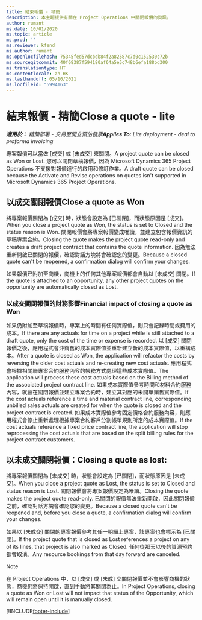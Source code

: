 ```yaml
---
title: 結束報價 - 精簡
description: 本主題提供有關在 Project Operations 中關閉報價的資訊。
author: rumant
ms.date: 10/01/2020
ms.topic: article
ms.prod: ''
ms.reviewer: kfend
ms.author: rumant
ms.openlocfilehash: 75345fed57dcbdb84f2a82587c7d0c152530c72b
ms.sourcegitcommit: 40f68387f594180af64a5e5c748b6efa188bd300
ms.translationtype: HT
ms.contentlocale: zh-HK
ms.lasthandoff: 05/10/2021
ms.locfileid: "5994163"
---
```

# <a name="close-a-quote---lite"></a><span data-ttu-id="e619c-103">結束報價 - 精簡</span><span class="sxs-lookup"><span data-stu-id="e619c-103">Close a quote - lite</span></span>

<span data-ttu-id="e619c-104">_**適用於：** 精簡部署 - 交易至開立預估發票_</span><span class="sxs-lookup"><span data-stu-id="e619c-104">_**Applies To:** Lite deployment - deal to proforma invoicing_</span></span>

<span data-ttu-id="e619c-105">專案報價可以當做 [成交] 或 [未成交] 來關閉。</span><span class="sxs-lookup"><span data-stu-id="e619c-105">A project quote can be closed as Won or Lost.</span></span> <span data-ttu-id="e619c-106">您可以關閉草稿報價，因為 Microsoft Dynamics 365 Project Operations 不支援對報價進行的啟用和修訂作業。</span><span class="sxs-lookup"><span data-stu-id="e619c-106">A draft quote can be closed because the Activate and Revise operations on quotes isn't supported in Microsoft Dynamics 365 Project Operations.</span></span>

## <a name="close-a-quote-as-won"></a><span data-ttu-id="e619c-107">以成交關閉報價</span><span class="sxs-lookup"><span data-stu-id="e619c-107">Close a quote as Won</span></span>

<span data-ttu-id="e619c-108">將專案報價關閉為 [成交] 時，狀態會設定為 [已關閉]，而狀態原因是 [成交]。</span><span class="sxs-lookup"><span data-stu-id="e619c-108">When you close a project quote as Won, the status is set to Closed and the status reason is Won.</span></span> <span data-ttu-id="e619c-109">關閉報價會將專案報價變成唯讀，並建立包含報價資訊的草稿專案合約。</span><span class="sxs-lookup"><span data-stu-id="e619c-109">Closing the quote makes the project quote read-only and creates a draft project contract that contains the quote information.</span></span> <span data-ttu-id="e619c-110">因為無法重新開啟已關閉的報價，確認對話方塊將會確認您的變更。</span><span class="sxs-lookup"><span data-stu-id="e619c-110">Because a closed quote can't be reopened, a confirmation dialog will confirm your changes.</span></span>

<span data-ttu-id="e619c-111">如果報價已附加至商機，商機上的任何其他專案報價都會自動以 [未成交] 關閉。</span><span class="sxs-lookup"><span data-stu-id="e619c-111">If the quote is attached to an opportunity, any other project quotes on the opportunity are automatically closed as Lost.</span></span>

### <a name="financial-impact-of-closing-a-quote-as-won"></a><span data-ttu-id="e619c-112">以成交關閉報價的財務影響</span><span class="sxs-lookup"><span data-stu-id="e619c-112">Financial impact of closing a quote as Won</span></span>

<span data-ttu-id="e619c-113">如果仍附加至草稿報價時，專案上的時間有任何實際值，則只會記錄時間或費用的成本。</span><span class="sxs-lookup"><span data-stu-id="e619c-113">If there are any actuals for time on a project while is still attached to a draft quote, only the cost of the time or expense is recorded.</span></span> <span data-ttu-id="e619c-114">以 [成交] 關閉報價之後，應用程式會沖銷舊的成本實際值並重新建立新的成本實際值，以重構成本。</span><span class="sxs-lookup"><span data-stu-id="e619c-114">After a quote is closed as Won, the application will refactor the costs by reversing the older cost actuals and re-creating new cost actuals.</span></span> <span data-ttu-id="e619c-115">應用程式會根據相關聯專案合約服務內容的帳務方式處理這些成本實際值。</span><span class="sxs-lookup"><span data-stu-id="e619c-115">The application will process these cost actuals based on the Billing method of the associated project contract line.</span></span> <span data-ttu-id="e619c-116">如果成本實際值參考時間和材料合約服務內容，就會在關閉報價並建立專案合約時，建立其對應的未開單銷售實際值。</span><span class="sxs-lookup"><span data-stu-id="e619c-116">If the cost actuals reference a time and material contract line, corresponding unbilled sales actuals are created for when the quote is closed and the project contract is created.</span></span> <span data-ttu-id="e619c-117">如果成本實際值參考固定價格合約服務內容，則應用程式會停止重新處理根據專案合約客戶分割帳單規則所定的成本實際值。</span><span class="sxs-lookup"><span data-stu-id="e619c-117">If the cost actuals reference a fixed price contract line, the application will stop reprocessing the cost actuals that are based on the split billing rules for the project contract customers.</span></span>

## <a name="closing-a-quote-as-lost"></a><span data-ttu-id="e619c-118">以未成交關閉報價：</span><span class="sxs-lookup"><span data-stu-id="e619c-118">Closing a quote as lost:</span></span>

<span data-ttu-id="e619c-119">將專案報價關閉為 [未成交] 時，狀態會設定為 [已關閉]，而狀態原因是 [未成交]。</span><span class="sxs-lookup"><span data-stu-id="e619c-119">When you close a project quote as Lost, the status is set to Closed and status reason is Lost.</span></span> <span data-ttu-id="e619c-120">關閉報價會將專案報價設定為唯讀。</span><span class="sxs-lookup"><span data-stu-id="e619c-120">Closing the quote makes the project quote read-only.</span></span> <span data-ttu-id="e619c-121">已關閉的報價無法重新開啟，因此關閉報價之前，確認對話方塊會確認您的變更。</span><span class="sxs-lookup"><span data-stu-id="e619c-121">Because a closed quote can't be reopened and, before you close a quote, a confirmation dialog will confirm your changes.</span></span>

<span data-ttu-id="e619c-122">如果以 [未成交] 關閉的專案報價參考其任一明細上專案，該專案也會標示為 [已關閉]。</span><span class="sxs-lookup"><span data-stu-id="e619c-122">If the project quote that is closed as Lost references a project on any of its lines, that project is also marked as Closed.</span></span> <span data-ttu-id="e619c-123">任何從那天以後的資源預約都會取消。</span><span class="sxs-lookup"><span data-stu-id="e619c-123">Any resource bookings from that day forward are canceled.</span></span>

> [!NOTE]
> <span data-ttu-id="e619c-124">在 Project Operations 中，以 [成交] 或 [未成] 交關閉報價並不會影響商機的狀態，商機仍將保持開啟，直到手動將其關閉為止。</span><span class="sxs-lookup"><span data-stu-id="e619c-124">In Project Operations, closing a quote as Won or Lost will not impact that status of the Opportunity, which will remain open until it is manually closed.</span></span>


[!INCLUDE[footer-include](../../includes/footer-banner.md)]